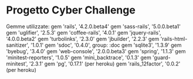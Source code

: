 # Progetto Cyber Challenge

Gemme utilizzate:
	gem 'rails', '4.2.0.beta4'
	gem 'sass-rails', '5.0.0.beta1'
	gem 'uglifier', '2.5.3'
	gem 'coffee-rails', '4.0.1'
	gem 'jquery-rails', '4.0.0.beta2'
	gem 'turbolinks', '2.3.0'
	gem 'jbuilder', '2.2.3'
	gem 'rails-html-sanitizer', '1.0.1'
	gem 'sdoc', '0.4.0', group: :doc
	gem 'sqlite3', '1.3.9'
	gem 'byebug', '3.4.0'
	gem 'web-console', '2.0.0.beta3'
	gem 'spring', '1.1.3'
	gem 'minitest-reporters', '1.0.5'
	gem 'mini_backtrace', '0.1.3'
	gem 'guard-minitest', '2.3.1'
	gem 'pg', '0.17.1'               (per heroku)
	gem 'rails_12factor', '0.0.2'    (per heroku)
